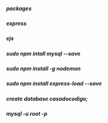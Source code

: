 ##### packages
##### express
##### ejs
##### sudo npm intall mysql --save
##### sudo npm install -g nodemon
##### sudo npm install express-load --save
##### create database casadocodigo;
##### mysql -u root -p

